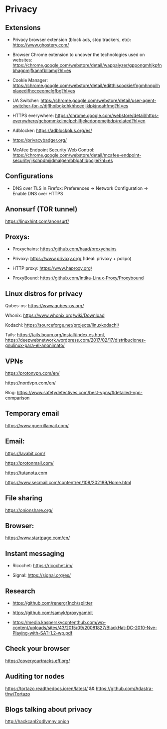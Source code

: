 # Privacy 
     
## Extensions

* Privacy browser extension (block ads, stop trackers, etc): https://www.ghostery.com/

* Browser Chrome extension to uncover the technologies used on websites: https://chrome.google.com/webstore/detail/wappalyzer/gppongmhjkpfnbhagpmjfkannfbllamg?hl=es

* Cookie Manager: https://chrome.google.com/webstore/detail/editthiscookie/fngmhnnpilhplaeedifhccceomclgfbg?hl=es

* UA Switcher: https://chrome.google.com/webstore/detail/user-agent-switcher-for-c/djflhoibgkdhkhhcedjiklpkjnoahfmg?hl=es

* HTTPS everywhere: https://chrome.google.com/webstore/detail/https-everywhere/gcbommkclmclpchllfjekcdonpmejbdp/related?hl=en

* Adblocker: https://adblockplus.org/es/

* https://privacybadger.org/

* McAfee Endpoint Security Web Control: https://chrome.google.com/webstore/detail/mcafee-endpoint-security/jjkchpdmjjdmalgembblgafllbpcjlei?hl=es

## Configurations

* DNS over TLS in Firefox: Preferences -> Network Configuration -> Enable DNS over HTTPS

## Anonsurf (TOR tunnel)

https://linuxhint.com/anonsurf/

## Proxys:

* Proxychains: https://github.com/haad/proxychains

* Privoxy: https://www.privoxy.org/ (Ideal: privoxy + polipo)

* HTTP proxy: https://www.haproxy.org/

* ProxyBound: https://github.com/Intika-Linux-Proxy/Proxybound

## Linux distros for privacy

Qubes-os: https://www.qubes-os.org/

Whonix: https://www.whonix.org/wiki/Download

Kodachi: https://sourceforge.net/projects/linuxkodachi/

Tails: https://tails.boum.org/install/index.es.html, https://deepwebnetwork.wordpress.com/2017/02/17/distribuciones-gnulinux-para-el-anonimato/

## VPNs

https://protonvpn.com/en/

https://nordvpn.com/en/

Blog: https://www.safetydetectives.com/best-vpns/#detailed-vpn-comparison

## Temporary email

https://www.guerrillamail.com/

## Email:

https://lavabit.com/

https://protonmail.com/

https://tutanota.com

https://www.secmail.com/content/en/108/202189/Home.html

## File sharing

https://onionshare.org/

## Browser:

https://www.startpage.com/en/

## Instant messaging

* Ricochet: https://ricochet.im/

* Signal: https://signal.org/es/

## Research

* https://github.com/renergr1nch/splitter

* https://github.com/samyk/proxygambit

* https://media.kasperskycontenthub.com/wp-content/uploads/sites/43/2015/09/20081827/BlackHat-DC-2010-Nve-Playing-with-SAT-1.2-wp.pdf

## Check your browser

https://coveryourtracks.eff.org/

## Auditing tor nodes

https://tortazo.readthedocs.io/en/latest/ && https://github.com/Adastra-thw/Tortazo

## Blogs talking about privacy

http://hackcanl2o4lvmnv.onion
